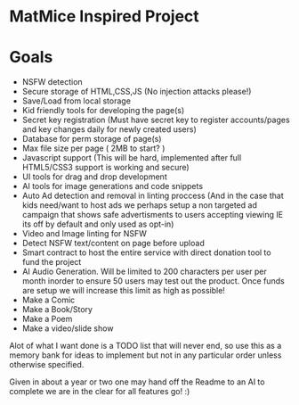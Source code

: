 # MatMice Inspired Project

# Goals
- NSFW detection
- Secure storage of HTML,CSS,JS (No injection attacks please!)
- Save/Load from local storage
- Kid friendly tools for developing the page(s)
- Secret key registration (Must have secret key to register accounts/pages and key changes daily for newly created users)
- Database for perm storage of page(s)
- Max file size per page ( 2MB to start? )
- Javascript support (This will be hard, implemented after full HTML5/CSS3 support is working and secure)
- UI tools for drag and drop development
- AI tools for image generations and code snippets
- Auto Ad detection and removal in linting proccess (And in the case that kids need/want to host ads we perhaps setup a non targeted ad campaign that shows safe advertisments to users accepting viewing IE its off by default and only used as opt-in)
- Video and Image linting for NSFW
- Detect NSFW text/content on page before upload
- Smart contract to host the entire service with direct donation tool to fund the project
- AI Audio Generation. Will be limited to 200 characters per user per month inorder to ensure 50 users may test out the product. Once funds are setup we will increase this limit as high as possible!
- Make a Comic
- Make a Book/Story 
- Make a Poem
- Make a video/slide show

Alot of what I want done is a TODO list that will never end, so use this as a memory bank for ideas to implement but not in any particular order unless otherwise specified.

Given in about a year or two one may hand off the Readme to an AI to complete we are in the clear for all features go! :)